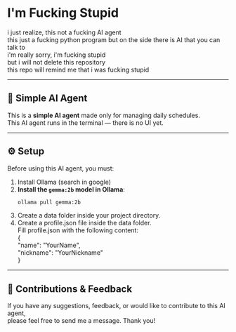 # I'm Fucking Stupid
i just realize, this not a fucking AI agent  
this just a fucking python program but on the side there is AI that you can talk to  
i'm really sorry, i'm fucking stupid  
but i will not delete this repository  
this repo will remind me that i was fucking stupid

---

## 🤖 Simple AI Agent

This is a **simple AI agent** made only for managing daily schedules.  
This AI agent runs in the terminal — there is no UI yet.

---

## ⚙️ Setup

Before using this AI agent, you must:
1. Install Ollama (search in google)
1. **Install the `gemma:2b` model in Ollama**:
   ```bash
   ollama pull gemma:2b
2. Create a data folder inside your project directory.
3. Create a profile.json file inside the data folder.  
Fill profile.json with the following content:  
{  
  "name": "YourName",  
  "nickname": "YourNickname"  
}

---

## 💬 Contributions & Feedback
If you have any suggestions, feedback, or would like to contribute to this AI agent,  
please feel free to send me a message. Thank you!
